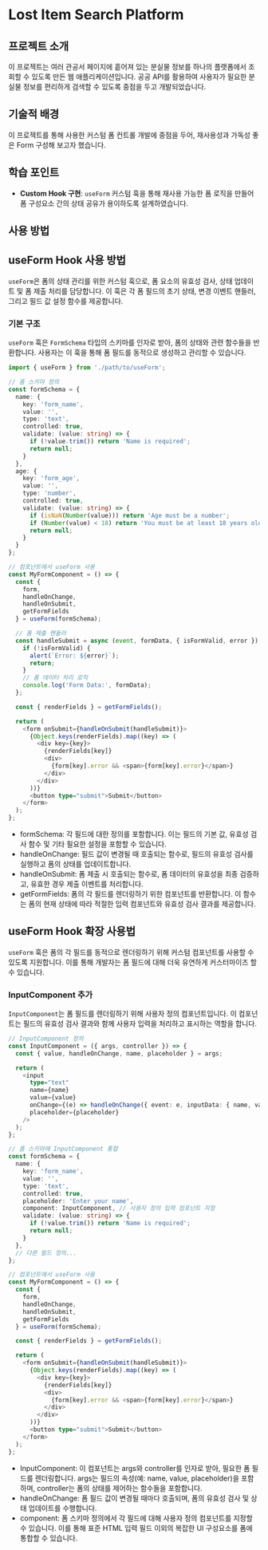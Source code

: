# Lost Item Search Platform

## 프로젝트 소개
이 프로젝트는 여러 관공서 페이지에 흩어져 있는 분실물 정보를 하나의 플랫폼에서 조회할 수 있도록 만든 웹 애플리케이션입니다. 공공 API를 활용하여 사용자가 필요한 분실물 정보를 편리하게 검색할 수 있도록 중점을 두고 개발되었습니다.

## 기술적 배경
이 프로젝트를 통해 사용한 커스텀 폼 컨트롤 개발에 중점을 두어, 재사용성과 가독성 좋은 Form 구성해 보고자 했습니다.

## 학습 포인트
- **Custom Hook 구현**: `useForm` 커스텀 훅을 통해 재사용 가능한 폼 로직을 만들어 폼 구성요소 간의 상태 공유가 용이하도록 설계하였습니다.

## 사용 방법
## useForm Hook 사용 방법

`useForm`은 폼의 상태 관리를 위한 커스텀 훅으로, 폼 요소의 유효성 검사, 상태 업데이트 및 폼 제출 처리를 담당합니다. 이 훅은 각 폼 필드의 초기 상태, 변경 이벤트 핸들러, 그리고 필드 값 설정 함수를 제공합니다.

### 기본 구조

`useForm` 훅은 `FormSchema` 타입의 스키마를 인자로 받아, 폼의 상태와 관련 함수들을 반환합니다. 사용자는 이 훅을 통해 폼 필드를 동적으로 생성하고 관리할 수 있습니다.

```typescript
import { useForm } from './path/to/useForm';

// 폼 스키마 정의
const formSchema = {
  name: {
    key: 'form_name',
    value: '',
    type: 'text',
    controlled: true,
    validate: (value: string) => {
      if (!value.trim()) return 'Name is required';
      return null;
    }
  },
  age: {
    key: 'form_age',
    value: '',
    type: 'number',
    controlled: true,
    validate: (value: string) => {
      if (isNaN(Number(value))) return 'Age must be a number';
      if (Number(value) < 18) return 'You must be at least 18 years old';
      return null;
    }
  }
};

// 컴포넌트에서 useForm 사용
const MyFormComponent = () => {
  const {
    form,
    handleOnChange,
    handleOnSubmit,
    getFormFields
  } = useForm(formSchema);

  // 폼 제출 핸들러
  const handleSubmit = async (event, formData, { isFormValid, error }) => {
    if (!isFormValid) {
      alert(`Error: ${error}`);
      return;
    }
    // 폼 데이터 처리 로직
    console.log('Form Data:', formData);
  };

  const { renderFields } = getFormFields();

  return (
    <form onSubmit={handleOnSubmit(handleSubmit)}>
      {Object.keys(renderFields).map((key) => (
        <div key={key}>
          {renderFields[key]}
          <div>
            {form[key].error && <span>{form[key].error}</span>}
          </div>
        </div>
      ))}
      <button type="submit">Submit</button>
    </form>
  );
};
```
- formSchema: 각 필드에 대한 정의를 포함합니다. 이는 필드의 기본 값, 유효성 검사 함수 및 기타 필요한 설정을 포함할 수 있습니다.
- handleOnChange: 필드 값이 변경될 때 호출되는 함수로, 필드의 유효성 검사를 실행하고 폼의 상태를 업데이트합니다.
- handleOnSubmit: 폼 제출 시 호출되는 함수로, 폼 데이터의 유효성을 최종 검증하고, 유효한 경우 제출 이벤트를 처리합니다.
- getFormFields: 폼의 각 필드를 렌더링하기 위한 컴포넌트를 반환합니다. 이 함수는 폼의 현재 상태에 따라 적절한 입력 컴포넌트와 유효성 검사 결과를 제공합니다.



## useForm Hook 확장 사용법

`useForm` 훅은 폼의 각 필드를 동적으로 렌더링하기 위해 커스텀 컴포넌트를 사용할 수 있도록 지원합니다. 이를 통해 개발자는 폼 필드에 대해 더욱 유연하게 커스터마이즈 할 수 있습니다.

### InputComponent 추가

`InputComponent`는 폼 필드를 렌더링하기 위해 사용자 정의 컴포넌트입니다. 이 컴포넌트는 필드의 유효성 검사 결과와 함께 사용자 입력을 처리하고 표시하는 역할을 합니다.

```typescript
// InputComponent 정의
const InputComponent = ({ args, controller }) => {
  const { value, handleOnChange, name, placeholder } = args;

  return (
    <input
      type="text"
      name={name}
      value={value}
      onChange={(e) => handleOnChange({ event: e, inputData: { name, value: e.target.value } })}
      placeholder={placeholder}
    />
  );
};

// 폼 스키마에 InputComponent 통합
const formSchema = {
  name: {
    key: 'form_name',
    value: '',
    type: 'text',
    controlled: true,
    placeholder: 'Enter your name',
    component: InputComponent, // 사용자 정의 입력 컴포넌트 지정
    validate: (value: string) => {
      if (!value.trim()) return 'Name is required';
      return null;
    }
  },
  // 다른 필드 정의...
};

// 컴포넌트에서 useForm 사용
const MyFormComponent = () => {
  const {
    form,
    handleOnChange,
    handleOnSubmit,
    getFormFields
  } = useForm(formSchema);

  const { renderFields } = getFormFields();

  return (
    <form onSubmit={handleOnSubmit(handleSubmit)}>
      {Object.keys(renderFields).map((key) => (
        <div key={key}>
          {renderFields[key]}
          <div>
            {form[key].error && <span>{form[key].error}</span>}
          </div>
        </div>
      ))}
      <button type="submit">Submit</button>
    </form>
  );
};
```
- InputComponent: 이 컴포넌트는 args와 controller를 인자로 받아, 필요한 폼 필드를 렌더링합니다. args는 필드의 속성(예: name, value, placeholder)을 포함하며, controller는 폼의 상태를 제어하는 함수들을 포함합니다.
- handleOnChange: 폼 필드 값이 변경될 때마다 호출되며, 폼의 유효성 검사 및 상태 업데이트를 수행합니다.
- component: 폼 스키마 정의에서 각 필드에 대해 사용자 정의 컴포넌트를 지정할 수 있습니다. 이를 통해 표준 HTML 입력 필드 이외의 복잡한 UI 구성요소를 폼에 통합할 수 있습니다.
